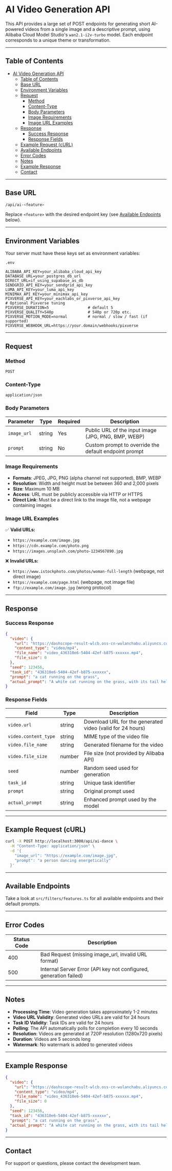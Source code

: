 # AI Video Generation API

This API provides a large set of POST endpoints for generating short AI-powered videos from a single image and a descriptive prompt, using Alibaba Cloud Model Studio's `wan2.1-i2v-turbo` model. Each endpoint corresponds to a unique theme or transformation.

---

## Table of Contents

- [AI Video Generation API](#ai-video-generation-api)
  - [Table of Contents](#table-of-contents)
  - [Base URL](#base-url)
  - [Environment Variables](#environment-variables)
  - [Request](#request)
    - [Method](#method)
    - [Content-Type](#content-type)
    - [Body Parameters](#body-parameters)
    - [Image Requirements](#image-requirements)
    - [Image URL Examples](#image-url-examples)
  - [Response](#response)
    - [Success Response](#success-response)
    - [Response Fields](#response-fields)
  - [Example Request (cURL)](#example-request-curl)
  - [Available Endpoints](#available-endpoints)
  - [Error Codes](#error-codes)
  - [Notes](#notes)
  - [Example Response](#example-response)
  - [Contact](#contact)

---

## Base URL

```bash
/api/ai-<feature>
```

Replace `<feature>` with the desired endpoint key (see [Available Endpoints](#available-endpoints) below).

---

## Environment Variables

Your server must have these keys set as environment variables:

```
.env

ALIBABA_API_KEY=your_alibaba_cloud_api_key
DATABASE_URL=your_postgres_db_url
DIRECT_URL=if_using_supabase_as_db
SENDGRID_API_KEY=your_sendgrid_api_key
LUMA_API_KEY=your_luma_api_key
MINIMAX_API_KEY=your_minimax_api_key
PIXVERSE_API_KEY=your_eachlabs_or_pixverse_api_key
# Optional Pixverse tuning
PIXVERSE_DURATION=5                 # default 5
PIXVERSE_QUALITY=540p               # 540p or 720p etc.
PIXVERSE_MOTION_MODE=normal         # normal / slow / fast (if supported)
PIXVERSE_WEBHOOK_URL=https://your.domain/webhooks/pixverse
```

---

## Request

### Method

`POST`

### Content-Type

`application/json`

### Body Parameters

| Parameter   | Type   | Required | Description                                           |
| ----------- | ------ | -------- | ----------------------------------------------------- |
| `image_url` | string | Yes      | Public URL of the input image (JPG, PNG, BMP, WEBP)   |
| `prompt`    | string | No       | Custom prompt to override the default endpoint prompt |

### Image Requirements

- **Formats**: JPEG, JPG, PNG (alpha channel not supported), BMP, WEBP
- **Resolution**: Width and height must be between 360 and 2,000 pixels
- **Size**: Maximum 10 MB
- **Access**: URL must be publicly accessible via HTTP or HTTPS
- **Direct Link**: Must be a direct link to the image file, not a webpage containing images

### Image URL Examples

✅ **Valid URLs:**

- `https://example.com/image.jpg`
- `https://cdn.example.com/photo.png`
- `https://images.unsplash.com/photo-1234567890.jpg`

❌ **Invalid URLs:**

- `https://www.istockphoto.com/photos/woman-full-length` (webpage, not direct image)
- `https://example.com/page.html` (webpage, not image file)
- `ftp://example.com/image.jpg` (wrong protocol)

---

## Response

### Success Response

```json
{
  "video": {
    "url": "https://dashscope-result-wlcb.oss-cn-wulanchabu.aliyuncs.com/1d/xxx.mp4?Exp",
    "content_type": "video/mp4",
    "file_name": "video_436310e6-5404-42ef-b875-xxxxxx.mp4",
    "file_size": 0
  },
  "seed": 123456,
  "task_id": "436310e6-5404-42ef-b875-xxxxxx",
  "prompt": "a cat running on the grass",
  "actual_prompt": "A white cat running on the grass, with its tail held high and a light breeze"
}
```

### Response Fields

| Field                | Type   | Description                                               |
| -------------------- | ------ | --------------------------------------------------------- |
| `video.url`          | string | Download URL for the generated video (valid for 24 hours) |
| `video.content_type` | string | MIME type of the video file                               |
| `video.file_name`    | string | Generated filename for the video                          |
| `video.file_size`    | number | File size (not provided by Alibaba API)                   |
| `seed`               | number | Random seed used for generation                           |
| `task_id`            | string | Unique task identifier                                    |
| `prompt`             | string | Original prompt used                                      |
| `actual_prompt`      | string | Enhanced prompt used by the model                         |

---

## Example Request (cURL)

```bash
curl -X POST http://localhost:3000/api/ai-dance \
  -H "Content-Type: application/json" \
  -d '{
    "image_url": "https://example.com/image.jpg",
    "prompt": "a person dancing energetically"
  }'
```

---

## Available Endpoints

Take a look at `src/filters/features.ts` for all available endpoints and their default prompts.

---

## Error Codes

| Status Code | Description                                                       |
| ----------- | ----------------------------------------------------------------- |
| 400         | Bad Request (missing image_url, invalid URL format)               |
| 500         | Internal Server Error (API key not configured, generation failed) |

---

## Notes

- **Processing Time**: Video generation takes approximately 1-2 minutes
- **Video URL Validity**: Generated video URLs are valid for 24 hours
- **Task ID Validity**: Task IDs are valid for 24 hours
- **Polling**: The API automatically polls for completion every 10 seconds
- **Resolution**: Videos are generated at 720P resolution (1280x720 pixels)
- **Duration**: Videos are 5 seconds long
- **Watermark**: No watermark is added to generated videos

---

## Example Response

```json
{
  "video": {
    "url": "https://dashscope-result-wlcb.oss-cn-wulanchabu.aliyuncs.com/1d/xxx.mp4?Exp",
    "content_type": "video/mp4",
    "file_name": "video_436310e6-5404-42ef-b875-xxxxxx.mp4",
    "file_size": 0
  },
  "seed": 123456,
  "task_id": "436310e6-5404-42ef-b875-xxxxxx",
  "prompt": "a cat running on the grass",
  "actual_prompt": "A white cat running on the grass, with its tail held high and a light breeze"
}
```

---

## Contact

For support or questions, please contact the development team.

